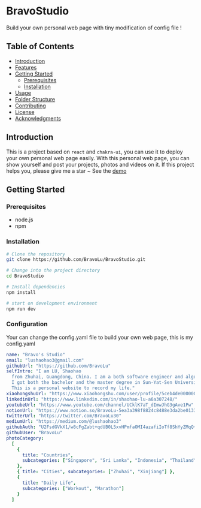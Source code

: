 # BravoStudio

Build your own personal web page with tiny modification of config file !

## Table of Contents

- [Introduction](#introduction)
- [Features](#features)
- [Getting Started](#getting-started)
  - [Prerequisites](#prerequisites)
  - [Installation](#installation)
- [Usage](#usage)
- [Folder Structure](#folder-structure)
- [Contributing](#contributing)
- [License](#license)
- [Acknowledgments](#acknowledgments)

## Introduction

This is a project based on `react` and `chakra-ui`, you can use it to deploy your own personal web page easily. With this personal web page, you can show yourself and post your projects, photos and videos on it. If this project helps you, please give me a star ~  See the [demo](https://www.bravolu.cn)

## Getting Started

### Prerequisites

* node.js
* npm

### Installation

```bash
# Clone the repository
git clone https://github.com/BravoLu/BravoStudio.git

# Change into the project directory
cd BravoStudio

# Install dependencies
npm install

# start on development environment
npm run dev
```

### Configuration

Your can change the config.yaml file to build your own web page, this is my config.yaml
```yaml
name: "Bravo's Studio"
email: "lushaohao3@gmail.com"
githubUrl: "https://github.com/BravoLu"
selfIntro: "I am LU, Shaohao
  from Zhuhai, Guangdong, China. I am a both software engineer and algorithm engineer.
  I got both the bachelor and the master degree in Sun-Yat-Sen University.
  This is a personal website to record my life."
xiaohongshuUrl: "https://www.xiaohongshu.com/user/profile/5ceb4de00000000011033330"
linkedinUrl: "https://www.linkedin.com/in/shaohao-lu-a6a307248/"
youtubeUrl: "https://www.youtube.com/channel/UCklK7aT_dImwJhG3gAve1Pw"
notionUrl: "https://www.notion.so/BravoLu-5ea3a398f8824c8488e3da2be0133ff4?pvs=4"
twitterUrl: "https://twitter.com/BravoLu30"
mediumUrl: "https://medium.com/@lushaohao3"
githubAuth: "U2FsdGVkX1/w8cFgZabt+qdUB0L5xvHPmfaOMI4azafiIoTf8ShYyZMqQ+c7iOnns2UUKxzCdf3uGQFVLPb0vA=="
githubUser: "BravoLu"
photoCategory:
  [
    {
      title: "Countries",
      subcategories: ["Singapore", "Sri Lanka", "Indonesia", "Thailand"],
    },
    { title: "Cities", subcategories: ["Zhuhai", "Xinjiang"] },
    {
      title: "Daily Life",
      subcategories: ["Workout", "Marathon"]  
    }
  ]
```
